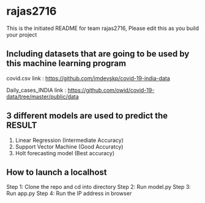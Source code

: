 # rajas2716
This is the initiated README for team rajas2716, Please edit this as you build your project

## Including datasets that are going to be used by this machine learning program
covid.csv link : https://github.com/imdevskp/covid-19-india-data

Daily_cases_INDIA link : https://github.com/owid/covid-19-data/tree/master/public/data

## 3 different models are used to predict the RESULT
1. Linear Regression (Intermediate Accuracy)
2. Support Vector Machine (Good Accuratcy)
3. Holt forecasting model  (Best accuracy)

## How to launch a localhost

Step 1: Clone the repo and cd into directory
Step 2: Run model.py
Step 3: Run app.py
Step 4: Run the IP address in browser
